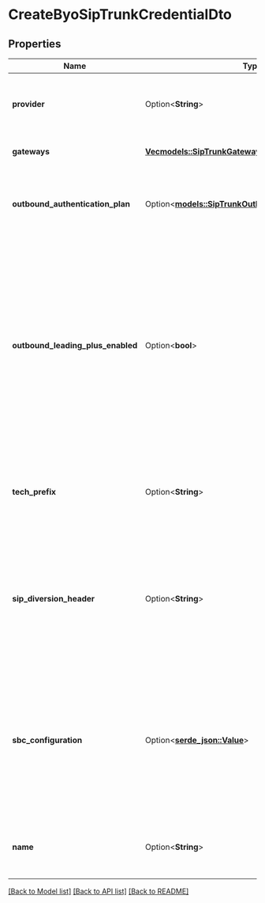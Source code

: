 # CreateByoSipTrunkCredentialDto

## Properties

Name | Type | Description | Notes
------------ | ------------- | ------------- | -------------
**provider** | Option<**String**> | This can be used to bring your own SIP trunks or to connect to a Carrier. | [optional]
**gateways** | [**Vec<models::SipTrunkGateway>**](SipTrunkGateway.md) | This is the list of SIP trunk's gateways. | 
**outbound_authentication_plan** | Option<[**models::SipTrunkOutboundAuthenticationPlan**](SipTrunkOutboundAuthenticationPlan.md)> | This can be used to configure the outbound authentication if required by the SIP trunk. | [optional]
**outbound_leading_plus_enabled** | Option<**bool**> | This ensures the outbound origination attempts have a leading plus. Defaults to false to match conventional telecom behavior.  Usage: - Vonage/Twilio requires leading plus for all outbound calls. Set this to true.  @default false | [optional]
**tech_prefix** | Option<**String**> | This can be used to configure the tech prefix on outbound calls. This is an advanced property. | [optional]
**sip_diversion_header** | Option<**String**> | This can be used to enable the SIP diversion header for authenticating the calling number if the SIP trunk supports it. This is an advanced property. | [optional]
**sbc_configuration** | Option<[**serde_json::Value**](.md)> | This is an advanced configuration for enterprise deployments. This uses the onprem SBC to trunk into the SIP trunk's `gateways`, rather than the managed SBC provided by Vapi. | [optional]
**name** | Option<**String**> | This is the name of credential. This is just for your reference. | [optional]

[[Back to Model list]](../README.md#documentation-for-models) [[Back to API list]](../README.md#documentation-for-api-endpoints) [[Back to README]](../README.md)


